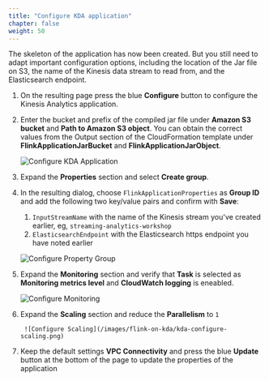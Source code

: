 ```yaml
---
title: "Configure KDA application"
chapter: false
weight: 50
---
```


The skeleton of the application has now been created. But you still need to adapt important configuration options, including the location of the Jar file on S3, the name of the Kinesis data stream to read from, and the Elasticsearch endpoint.

1. On the resulting page press the blue **Configure** button to configure the Kinesis Analytics application.

1. Enter the bucket and prefix of the compiled jar file under **Amazon S3 bucket** and **Path to Amazon S3 object**. You can obtain the correct values from the Output section of the CloudFormation template under **FlinkApplicationJarBucket** and **FlinkApplicationJarObject**.

	![Configure KDA Application](/images/flink-on-kda/kda-configure.png)

1. Expand the **Properties** section and select **Create group**. 

1. In the resulting dialog, choose `FlinkApplicationProperties` as **Group ID** and add the following two key/value pairs and confirm with **Save**:
	1. `InputStreamName` with the name of the Kinesis stream you've created earlier, eg, `streaming-analytics-workshop`
	1. `ElasticsearchEndpoint` with the Elasticsearch https endpoint you have noted earlier

	![Configure Property Group](/images/flink-on-kda/kda-property-group.png)

1. Expand the **Monitoring** section and verify that **Task** is selected as **Monitoring metrics level** and **CloudWatch logging** is eneabled.

	![Configure Monitoring](/images/flink-on-kda/kda-monitoring.png)

1. Expand the **Scaling** section and reduce the **Parallelism** to `1`

        ![Configure Scaling](/images/flink-on-kda/kda-configure-scaling.png)

1. Keep the default settings **VPC Connectivity** and press the blue **Update** button at the bottom of the page to update the properties of the application

